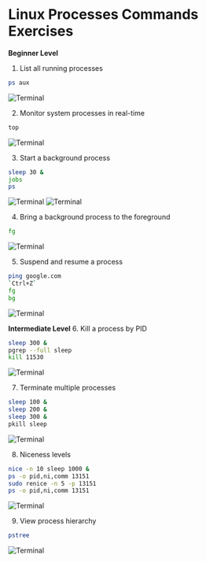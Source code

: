# Linux Processes Commands Exercises

**Beginner Level**
1. List all running processes
```bash
ps aux
```
![Terminal](Images/1.png)

2. Monitor system processes in real-time
```bash
top
```
![Terminal](Images/2.png)

3. Start a background process
```bash
sleep 30 &
jobs
ps
```
![Terminal](Images/3.1.png)  ![Terminal](Images/3.2.png)

4. Bring a background process to the foreground
```bash
fg
```
![Terminal](Images/4.png) 

5. Suspend and resume a process
```bash
ping google.com
`Ctrl+Z`
fg
bg
```
![Terminal](Images/5.png) 


**Intermediate Level**
6. Kill a process by PID
```bash
sleep 300 &
pgrep --full sleep
kill 11530
```
![Terminal](Images/6.png) 

7. Terminate multiple processes
```bash
sleep 100 &
sleep 200 &
sleep 300 &
pkill sleep
```
![Terminal](Images/7.png) 

8. Niceness levels
```bash
nice -n 10 sleep 1000 &
ps -o pid,ni,comm 13151
sudo renice -n 5 -p 13151
ps -o pid,ni,comm 13151
```
![Terminal](Images/8.png)

9. View process hierarchy
```bash
pstree
```
![Terminal](Images/9.png)
